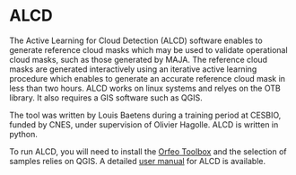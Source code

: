 # ALCD
The Active Learning for Cloud Detection (ALCD) software enables to generate reference cloud masks which may be used to validate operational cloud masks, such as those generated by MAJA. The reference cloud masks are generated interactively using an iterative active learning procedure which enables to generate an accurate reference cloud mask in less than two hours. ALCD works on linux systems and relyes on the OTB library. It also requires a GIS software such as QGIS. 

The tool was written by Louis Baetens during a training period at CESBIO, funded by CNES, under supervision of Olivier Hagolle. ALCD is written in python.

To run ALCD, you will need to install the [Orfeo Toolbox](https://www.orfeo-toolbox.org/) and the selection of samples relies on QGIS. A detailed [user manual](https://github.com/CNES/ALCD/blob/master/ALCD_user_manual.pdf) for ALCD is available. 
